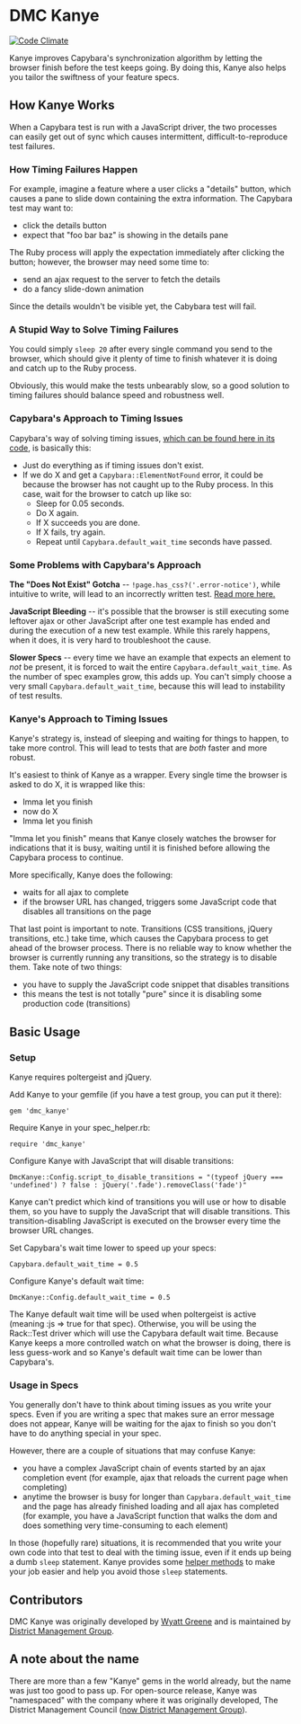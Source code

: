 # DMC Kanye

[![Code Climate](https://codeclimate.com/github/dmcouncil/dmc_kanye/badges/gpa.svg)](https://codeclimate.com/github/dmcouncil/dmc_kanye)

Kanye improves Capybara's synchronization algorithm by letting the browser finish before the test keeps going.  By doing this, Kanye also helps you tailor the swiftness of your feature specs.

## How Kanye Works

When a Capybara test is run with a JavaScript driver, the two processes can easily get out of sync which causes intermittent, difficult-to-reproduce test failures.

### How Timing Failures Happen

For example, imagine a feature where a user clicks a "details" button, which causes a pane to slide down containing the extra information.  The Capybara test may want to:

  * click the details button
  * expect that "foo bar baz" is showing in the details pane

The Ruby process will apply the expectation immediately after clicking the button; however, the browser may need some time to:

  * send an ajax request to the server to fetch the details
  * do a fancy slide-down animation

Since the details wouldn't be visible yet, the Cabybara test will fail.

### A Stupid Way to Solve Timing Failures

You could simply `sleep 20` after every single command you send to the browser, which should give it plenty of time to finish whatever it is doing and catch up to the Ruby process.

Obviously, this would make the tests unbearably slow, so a good solution to timing failures should balance speed and robustness well.

### Capybara's Approach to Timing Issues

Capybara's way of solving timing issues, [which can be found here in its code](https://github.com/jnicklas/capybara/blob/2.4.4/lib/capybara/node/base.rb#L43), is basically this:

  * Just do everything as if timing issues don't exist.
  * If we do X and  get a `Capybara::ElementNotFound` error, it could be because the browser has not caught up to the Ruby process.  In this case, wait for the browser to catch up like so:
    * Sleep for 0.05 seconds.
    * Do X again.
    * If X succeeds you are done.
    * If X fails, try again.
    * Repeat until `Capybara.default_wait_time` seconds have passed.

### Some Problems with Capybara's Approach

**The "Does Not Exist" Gotcha** -- `!page.has_css?('.error-notice')`, while intuitive to write, will lead to an incorrectly written test. [Read more here.](https://github.com/jnicklas/capybara#asynchronous-javascript-ajax-and-friends)

**JavaScript Bleeding** -- it's possible that the browser is still executing some leftover ajax or other JavaScript after one test example has ended and during the execution of a new test example.  While this rarely happens, when it does, it is very hard to troubleshoot the cause.

**Slower Specs** -- every time we have an example that expects an element to *not* be present, it is forced to wait the entire `Capybara.default_wait_time`.  As the number of spec examples grow, this adds up.  You can't simply choose a very small `Capybara.default_wait_time`, because this will lead to instability of test results.

### Kanye's Approach to Timing Issues

Kanye's strategy is, instead of sleeping and waiting for things to happen, to take more control.  This will lead to tests that are *both* faster and more robust.

It's easiest to think of Kanye as a wrapper.  Every single time the browser is asked to do X, it is wrapped like this:

  * Imma let you finish
  * now do X
  * Imma let you finish

"Imma let you finish" means that Kanye closely watches the browser for indications that it is busy, waiting until it is finished before allowing the Capybara process to continue.

More specifically, Kanye does the following:

  * waits for all ajax to complete
  * if the browser URL has changed, triggers some JavaScript code that disables all transitions on the page

That last point is important to note.  Transitions (CSS transitions, jQuery transitions, etc.) take time, which causes the Capybara process to get ahead of the browser process.  There is no reliable way to know whether the browser is currently running any transitions, so the strategy is to disable them.  Take note of two things:

  * you have to supply the JavaScript code snippet that disables transitions
  * this means the test is not totally "pure" since it is disabling some production code (transitions)



## Basic Usage

### Setup

Kanye requires poltergeist and jQuery.

Add Kanye to your gemfile (if you have a test group, you can put it there):

    gem 'dmc_kanye'

Require Kanye in your spec_helper.rb:

    require 'dmc_kanye'

Configure Kanye with JavaScript that will disable transitions:

    DmcKanye::Config.script_to_disable_transitions = "(typeof jQuery === 'undefined') ? false : jQuery('.fade').removeClass('fade')"

Kanye can't predict which kind of transitions you will use or how to disable them, so you have to supply the JavaScript that will disable transitions.  This transition-disabling JavaScript is executed on the browser every time the browser URL changes.

Set Capybara's wait time lower to speed up your specs:

    Capybara.default_wait_time = 0.5

Configure Kanye's default wait time:

    DmcKanye::Config.default_wait_time = 0.5

The Kanye default wait time will be used when poltergeist is active (meaning :js => true for that spec).  Otherwise, you will be using the Rack::Test driver which will use the Capybara default wait time.  Because Kanye keeps a more controlled watch on what the browser is doing, there is less guess-work and so Kanye's default wait time can be lower than Capybara's.

### Usage in Specs

You generally don't have to think about timing issues as you write your specs.  Even if you are writing a spec that makes sure an error message does not appear, Kanye will be waiting for the ajax to finish so you don't have to do anything special in your spec.

However, there are a couple of situations that may confuse Kanye:

  * you have a complex JavaScript chain of events started by an ajax completion event (for example, ajax that reloads the current page when completing)
  * anytime the browser is busy for longer than `Capybara.default_wait_time` and the page has already finished loading and all ajax has completed (for example, you have a JavaScript function that walks the dom and does something very time-consuming to each element)

In those (hopefully rare) situations, it is recommended that you write your own code into that test to deal with the timing issue, even if it ends up being a dumb `sleep` statement.  Kanye provides some [helper methods](driver_helpers.rb) to make your job easier and help you avoid those `sleep` statements.

## Contributors

DMC Kanye was originally developed by [Wyatt Greene]() and is maintained by [District Management Group][1].

## A note about the name

There are more than a few "Kanye" gems in the world already, but the name was just too good to pass up. For open-source release, Kanye was "namespaced" with the company where it was originally developed, The District Management Council ([now District Management Group][1]).

[1]: https://dmgroupK12.com/
